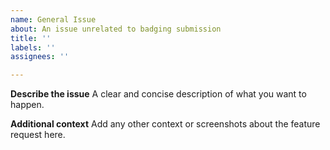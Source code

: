 ```yaml
---
name: General Issue
about: An issue unrelated to badging submission
title: ''
labels: ''
assignees: ''

---
```


**Describe the issue**
A clear and concise description of what you want to happen.

**Additional context**
Add any other context or screenshots about the feature request here.
